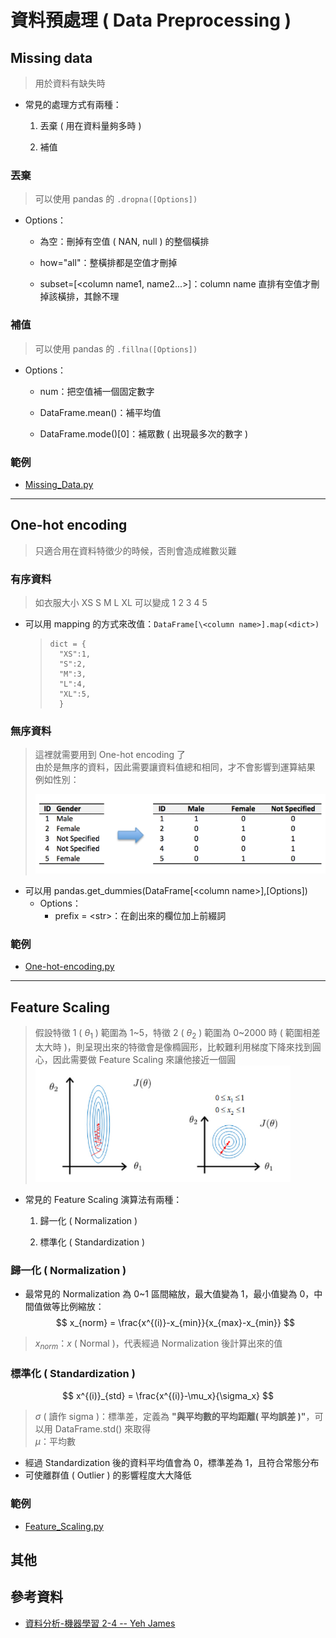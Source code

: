 # 資料預處理 ( Data Preprocessing )

## Missing data
> 用於資料有缺失時

* 常見的處理方式有兩種：
    
    1. 丟棄 ( 用在資料量夠多時 )
    
    2. 補值

### 丟棄

> 可以使用 pandas 的 `.dropna([Options])`
* Options：
    
    * 為空：刪掉有空值 ( NAN, null ) 的整個橫排
    
    * how="all"：整橫排都是空值才刪掉
    
    * subset=[\<column name1, name2...>]：column name 直排有空值才刪掉該橫排，其餘不理

### 補值

> 可以使用 pandas 的 `.fillna([Options])`
* Options：

    * num：把空值補一個固定數字
    
    * DataFrame.mean()：補平均值
    
    * DataFrame.mode()[0]：補眾數 ( 出現最多次的數字 )

### 範例

* [Missing_Data.py](./Missing_Data.py)

---

## One-hot encoding
> 只適合用在資料特徵少的時候，否則會造成維數災難

### 有序資料
> 如衣服大小 XS S M L XL 可以變成 1 2 3 4 5 

* 可以用 mapping 的方式來改值：`DataFrame[\<column name>].map(<dict>)`
    >```=
    > dict = {  
    >   "XS":1,  
    >   "S":2,
    >   "M":3,
    >   "L":4,
    >   "XL":5,
    >   }  
    >```

### 無序資料
> 這裡就需要用到 One-hot encoding 了  
> 由於是無序的資料，因此需要讓資料值總和相同，才不會影響到運算結果  
> 例如性別：
>
>![](../../Static/Image/Ch0/One-hot-encoding.png)

* 可以用 pandas.get_dummies(DataFrame[\<column name>],[Options])
    * Options：
        * prefix = \<str>：在創出來的欄位加上前綴詞

### 範例

* [One-hot-encoding.py](./One-hot-encoding.py)

---

## Feature Scaling

> 假設特徵 1 ( $\theta_1$ ) 範圍為 1~5，特徵 2 ( $\theta_2$ ) 範圍為 0~2000 時 ( 範圍相差太大時 )，則呈現出來的特徵會是像橢圓形，比較難利用梯度下降來找到圓心，因此需要做 Feature Scaling 來讓他接近一個圓  
> ![](../../Static/Image/Ch0/Feature-scaling.png)

* 常見的 Feature Scaling 演算法有兩種：
    
    1. 歸一化 ( Normalization )
    
    2. 標準化 ( Standardization )

### 歸一化 ( Normalization )

* 最常見的 Normalization 為 0~1 區間縮放，最大值變為 1，最小值變為 0，中間值做等比例縮放：
$$
x_{norm} = \frac{x^{(i)}-x_{min}}{x_{max}-x_{min}}
$$
> $x_{norm}$：$x$ ( Normal )，代表經過 Normalization 後計算出來的值

### 標準化 ( Standardization )
$$
x^{(i)}_{std} = \frac{x^{(i)}-\mu_x}{\sigma_x}
$$
> $\sigma$ ( 讀作 sigma )：標準差，定義為 **"與平均數的平均距離( 平均誤差 )"**，可以用 DataFrame.std() 來取得  
> $\mu$：平均數  
* 經過 Standardization 後的資料平均值會為 0，標準差為 1，且符合常態分布
* 可使離群值 ( Outlier ) 的影響程度大大降低

### 範例

* [Feature_Scaling.py](./Feature_Scaling.py)

## 其他

## 參考資料

* [資料分析-機器學習 2-4 -- Yeh James](https://medium.com/jameslearningnote/%E8%B3%87%E6%96%99%E5%88%86%E6%9E%90-%E6%A9%9F%E5%99%A8%E5%AD%B8%E7%BF%92-%E7%AC%AC2-4%E8%AC%9B-%E8%B3%87%E6%96%99%E5%89%8D%E8%99%95%E7%90%86-missing-data-one-hot-encoding-feature-scaling-3b70a7839b4a)